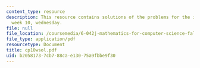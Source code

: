 ```yaml
---
content_type: resource
description: This resource contains solutions of the problems for the in-class problems
  week 10, wednesday.
file: null
file_location: /coursemedia/6-042j-mathematics-for-computer-science-fall-2005/b20581737cb788cae13075a9fbbe9f30_cp10wsol.pdf
file_type: application/pdf
resourcetype: Document
title: cp10wsol.pdf
uid: b2058173-7cb7-88ca-e130-75a9fbbe9f30
---
```

